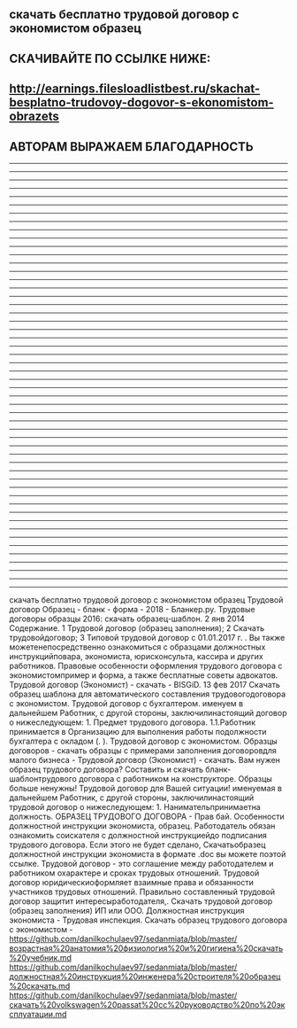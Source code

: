 скачать бесплатно трудовой договор с экономистом образец
--------------------------------------------------
СКАЧИВАЙТЕ ПО ССЫЛКЕ НИЖЕ:
--------------------------------------------------
http://earnings.filesloadlistbest.ru/skachat-besplatno-trudovoy-dogovor-s-ekonomistom-obrazets
--------------------------------------------------
АВТОРАМ ВЫРАЖАЕМ БЛАГОДАРНОСТЬ
--------------------------------------------------
--------------------------------------------------
--------------------------------------------------
--------------------------------------------------
--------------------------------------------------
--------------------------------------------------
--------------------------------------------------
--------------------------------------------------
--------------------------------------------------
--------------------------------------------------
--------------------------------------------------
--------------------------------------------------
--------------------------------------------------
--------------------------------------------------
--------------------------------------------------
--------------------------------------------------
--------------------------------------------------
--------------------------------------------------
--------------------------------------------------
--------------------------------------------------
--------------------------------------------------
--------------------------------------------------
--------------------------------------------------
--------------------------------------------------
--------------------------------------------------
--------------------------------------------------
--------------------------------------------------
--------------------------------------------------
--------------------------------------------------
--------------------------------------------------
--------------------------------------------------
--------------------------------------------------
--------------------------------------------------
--------------------------------------------------
--------------------------------------------------
--------------------------------------------------
--------------------------------------------------
--------------------------------------------------
--------------------------------------------------
--------------------------------------------------
--------------------------------------------------
--------------------------------------------------
--------------------------------------------------
--------------------------------------------------
--------------------------------------------------
--------------------------------------------------
--------------------------------------------------
--------------------------------------------------
--------------------------------------------------
--------------------------------------------------
--------------------------------------------------
--------------------------------------------------
--------------------------------------------------
скачать бесплатно трудовой договор с экономистом образец Трудовой договор  Образец - бланк - форма - 2018 - Бланкер.ру. Трудовые договоры образцы 2016: скачать образец-шаблон. 2 янв 2014  Содержание. 1 Трудовой договор (образец заполнения); 2 Скачать трудовойдоговор; 3 Типовой трудовой договор с 01.01.2017 г. . Вы также можетенепосредственно ознакомиться с образцами должностных инструкцийповара, экономиста, юрисконсульта, кассира и других работников. Правовые особенности оформления трудового договора с экономистомпример и форма, а также бесплатные советы адвокатов. Трудовой договор (Экономист) - скачать - BISGiD. 13 фев 2017  Скачать образец шаблона для автоматического составления трудовогодоговора с экономистом. Трудовой договор с бухгалтером. именуем в дальнейшем Работник, с другой стороны, заключилинастоящий договор о нижеследующем: 1. Предмет трудового договора. 1.1.Работник принимается в Организацию для выполнения работы подолжности бухгалтера с окладом  (. ). Трудовой договор с экономистом. Образцы договоров - скачать образцы с примерами заполнения договоровдля малого бизнеса - Трудовой договор (Экономист) - скачать. Вам нужен образец трудового договора? Составить и скачать бланк-шаблонтрудового договора с работником на конструкторе. Образцы больше ненужны! Трудовой договор для Вашей ситуации!
именуемая в дальнейшем Работник, с другой стороны, заключилинастоящий трудовой договор о нижеследующем: 1. Нанимательпринимаетна должность. ОБРАЗЕЦ ТРУДОВОГО ДОГОВОРА - Прав бай. Особенности должностной инструкции экономиста, образец. Работодатель обязан ознакомить соискателя с должностной инструкциейдо подписания трудового договора. Если этого не будет сделано,  Скачатьобразец должностной инструкции экономиста в формате .doc вы можете поэтой ссылке. Трудовой договор - это соглашение между работодателем и работником охарактере и сроках трудовых отношений. Трудовой договор юридическиоформляет взаимные права и обязанности участников трудовых отношений. Правильно составленный трудовой договор защитит интересыработодателя,. Скачать трудовой договор (образец заполнения)  ИП или ООО. Должностная инструкция экономиста - Трудовая инспекция. Скачать образец трудового договора с экономистом -
https://github.com/danilkochulaev97/sedanmiata/blob/master/возрастная%20анатомия%20физиология%20и%20гигиена%20скачать%20учебник.md
https://github.com/danilkochulaev97/sedanmiata/blob/master/должностная%20инструкция%20инженера%20строителя%20образец%20скачать.md
https://github.com/danilkochulaev97/sedanmiata/blob/master/скачать%20volkswagen%20passat%20cc%20руководство%20по%20эксплуатации.md
